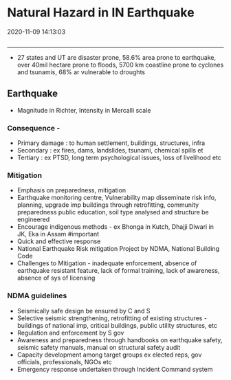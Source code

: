 # Natural Hazard in IN Earthquake
2020-11-09 14:13:03
```toc
```
---


-   27 states and UT are disaster prone, 58.6% area prone to earthquake, over 40mil hectare prone to floods, 5700 km coastline prone to cyclones and tsunamis, 68% ar vulnerable to droughts

## Earthquake
-   Magnitude in Richter, Intensity in Mercalli scale

###   Consequence -
-   Primary damage : to human settlement, buildings, structures, infra
-   Secondary : ex fires, dams, landslides, tsunami, chemical spills et
-   Tertiary : ex PTSD, long term psychological issues, loss of livelihood etc

###   Mitigation
-   Emphasis on preparedness, mitigation
-   Earthquake monitoring centre, Vulnerability map disseminate risk info, planning, upgrade imp buildings through retrofitting, community preparedness public education, soil type analysed and structure be engineered
-  Encourage indigenous methods - ex Bhonga in Kutch, Dhajji Diwari in JK, Eka in Assam #important 
-  Quick and effective response 
-   National Earthquake Risk mitigation Project by NDMA, National Building Code
-   Challenges to Mitigation - inadequate enforcement, absence of earthquake resistant feature, lack of formal training, lack of awareness, absence of sys of licensing

###   NDMA guidelines
-   Seismically safe design be ensured by C and S
-   Selective seismic strengthening, retrofitting of existing structures - buildings of national imp, critical buildings, public utility structures, etc
-   Regulation and enforcement by S gov
-   Awareness and preparedness through handbooks on earthquake safety, seismic safety manuals, manual on structural safety audit
-   Capacity development among target groups ex elected reps, gov officials, professionals, NGOs etc
-   Emergency response undertaken through Incident Command system
 






